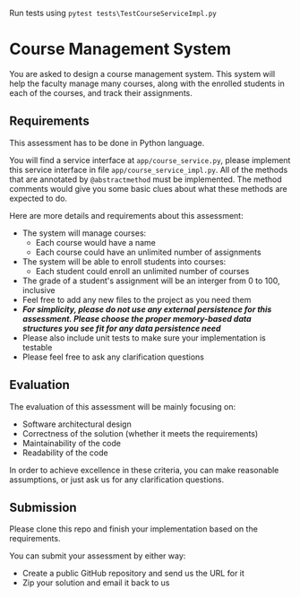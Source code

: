 Run tests using `pytest tests\TestCourseServiceImpl.py`

# Course Management System
You are asked to design a course management system. This system will help the faculty manage many courses, along with the enrolled students in each of the courses, and track their assignments.

## Requirements
This assessment has to be done in Python language.

You will find a service interface at `app/course_service.py`, please implement this service interface in file `app/course_service_impl.py`. All of the methods that are annotated by `@abstractmethod` must be implemented. The method comments would give you some basic clues about what these methods are expected to do.

Here are more details and requirements about this assessment:
- The system will manage courses:
  - Each course would have a name
  - Each course could have an unlimited number of assignments
- The system will be able to enroll students into courses:
  - Each student could enroll an unlimited number of courses
- The grade of a student's assignment will be an interger from 0 to 100, inclusive
- Feel free to add any new files to the project as you need them
- ***For simplicity, please do not use any external persistence for this assessment. Please choose the proper memory-based data structures you see fit for any data persistence need***
- Please also include unit tests to make sure your implementation is testable
- Please feel free to ask any clarification questions

## Evaluation
The evaluation of this assessment will be mainly focusing on:
- Software architectural design
- Correctness of the solution (whether it meets the requirements)
- Maintainability of the code
- Readability of the code

In order to achieve excellence in these criteria, you can make reasonable assumptions,
or just ask us for any clarification questions.

## Submission
Please clone this repo and finish your implementation based on the requirements.

You can submit your assessment by either way:
- Create a public GitHub repository and send us the URL for it
- Zip your solution and email it back to us